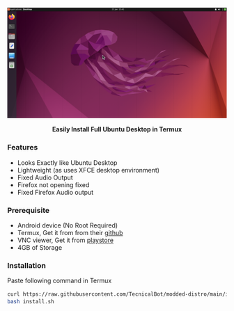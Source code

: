 <p align="center"><img src="./images/ubuntu.png"></p>
<p align="center"><b>Easily Install Full Ubuntu Desktop in Termux</b></p>

### Features
- Looks Exactly like Ubuntu Desktop
- Lightweight (as uses XFCE desktop environment)
- Fixed Audio Output 
- Firefox not opening fixed
- Fixed Firefox Audio output

### Prerequisite
- Android device (No Root Required)
- Termux, Get it from from their <a href="https://github.com/termux/termux-app/releases/latest">github</a>
- VNC viewer, Get it from  <a href="https://play.google.com/store/apps/details?id=com.realvnc.viewer.android">playstore</a>
- 4GB of Storage

### Installation
Paste following command in Termux
```bash
curl https://raw.githubusercontent.com/TecnicalBot/modded-distro/main/install.sh >> install.sh
bash install.sh
```
